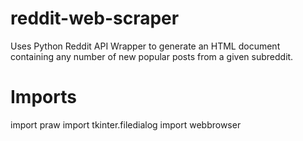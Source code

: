 # reddit-web-scraper
Uses Python Reddit API Wrapper to generate an HTML document containing any number of new popular posts from a given subreddit.

# Imports
import praw
import tkinter.filedialog
import webbrowser
